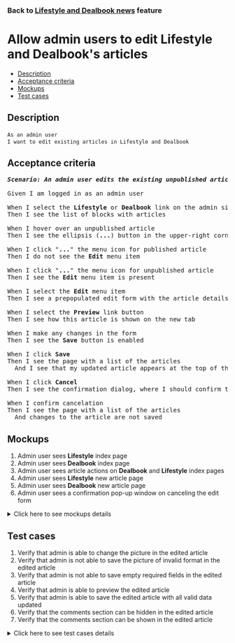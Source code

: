 ### Back to [Lifestyle and Dealbook news](../../) feature

# Allow admin users to edit Lifestyle and Dealbook's articles

- [Description](#description)
- [Acceptance criteria](#acceptance-criteria)
- [Mockups](#mockups)
- [Test cases](#test-cases)

## Description

    As an admin user
    I want to edit existing articles in Lifestyle and Dealbook

## Acceptance criteria

<pre>
<b><i>Scenario: An admin user edits the existing unpublished article</i></b>

Given I am logged in as an admin user

When I select the <b>Lifestyle</b> or <b>Dealbook</b> link on the admin side
Then I see the list of blocks with articles

When I hover over an unpublished article
Then I see the ellipsis (<b>...</b>) button in the upper-right corner

When I click "<b>...</b>" the menu icon for published article
Then I do not see the <b>Edit</b> menu item

When I click "<b>...</b>" the menu icon for unpublished article
Then I see the <b>Edit</b> menu item is present

When I select the <b>Edit</b> menu item
Then I see a prepopulated edit form with the article details

When I select the <b>Preview</b> link button
Then I see how this article is shown on the new tab

When I make any changes in the form
Then I see the <b>Save</b> button is enabled

When I click <b>Save</b>
Then I see the page with a list of the articles
  And I see that my updated article appears at the top of the list in <b>Unpublished</b> state

When I click <b>Cancel</b>
Then I see the confirmation dialog, where I should confirm that I want to leave the form without saving changes

When I confirm cancelation
Then I see the page with a list of the articles
  And changes to the article are not saved
</pre>

## Mockups

1. Admin user sees <b>Lifestyle</b> index page
2. Admin user sees <b>Dealbook</b> index page
3. Admin user sees article actions on <b>Dealbook</b> and <b>Lifestyle</b> index pages
4. Admin user sees <b>Lifestyle</b> new article page
5. Admin user sees <b>Dealbook</b> new article page
6. Admin user sees a confirmation pop-up window on canceling the edit form

<details>
  <summary>Click here to see mockups details</summary>

**1. Admin user sees Lifestyle index page:**

![Admin user sees Lifestyle index page](/products/sport_news_portal/web_application_features/lifestyle_dealbook_news/images/lifestyle_index_page.png)

**2. Admin user sees Dealbook index page:**

![Admin user sees Dealbook index page](/products/sport_news_portal/web_application_features/lifestyle_dealbook_news/images/dealbook_index_page.png)

**3. Admin user sees article actions on Dealbook and Lifestyle index pages:**

![Admin user sees article actions on Dealbook and Lifestyle index pages](/products/sport_news_portal/web_application_features/lifestyle_dealbook_news/images/article_actions_index_page.png)

**4. Admin user sees Lifestyle new article page:**

![Admin user sees Lifestyle new article page](/products/sport_news_portal/web_application_features/lifestyle_dealbook_news/images/lifestyle_new_article_page.png)

**5. Admin user sees Dealbook new article page:**

![Admin user sees Dealbook new article page](/products/sport_news_portal/web_application_features/lifestyle_dealbook_news/images/dealbook_new_article_page.png)

**6. Admin user sees a confirmation pop-up window on canceling the edit form:**

![Admin user sees a confirmation pop-up window on canceling the edit form](/products/sport_news_portal/web_application_features/lifestyle_dealbook_news/images/confirmation_to_cancel.png)

</details>

## Test cases

1. Verify that admin is able to change the picture in the edited article
2. Verify that admin is not able to save the picture of invalid format in the edited article
3. Verify that admin is not able to save empty required fields in the edited article
4. Verify that admin is able to preview the edited article
5. Verify that admin is able to save the edited article with all valid data updated
6. Verify that the comments section can be hidden in the edited article
7. Verify that the comments section can be shown in the edited article

<details>
  <summary>Click here to see test cases details</summary>

### **#1. Verify that admin is able to change the picture in the edited article**

|Preconditions|Steps|Expected result
--------------|-----|----------
|- Log in with admin account</br>- Go to the <b>Lifestyle</b> and <b>Dealbook</b> configuration pages</br>- There is an unpublished article|1) Hover over an unpublished article</br>2) Click "<b>...</b>" button > <b>Edit</b> menu item</br>3) In the <b>Picture</b> section, click <b>+Add picture</b></br>4) Choose the picture with the valid format (.jpg, .png, .jpeg, .tif)</br>5) Click <b>Save</b>|5) Admin user is redirected to the list of articles. The article is saved with all information and appears at the top of the list in <b>Unpublished</b> state|

### **#2. Verify that admin is not able to save the picture of invalid format in the edited article**

|Preconditions|Steps|Expected result
--------------|-----|----------
|- Log in with admin account</br>- Go to the <b>Lifestyle</b> and <b>Dealbook</b> configuration pages</br>- There is an unpublished article|1) Hover over an unpublished article</br>2) Click "<b>...</b>" button > <b>Edit</b> menu item</br>3) In the <b>Picture</b> section, click <b>+Add picture</b></br>4) Choose the picture with the invalid format (any file except .jpg, .png, .jpeg, .tif)</br>5) Click <b>Save</b>|5) Changes to the article are not saved. The validation message "Only .jpg, .png, .jpeg, .tif formats are allowed" appears|

### **#3. Verify that admin is not able to save empty required fields in the edited article**

|Preconditions|Steps|Expected result
--------------|-----|----------
|- Log in with admin account</br>- Go to <b>Lifestyle</b> and <b>Dealbook</b></br>- There is an unpublished article|1) Hover over an unpublished article</br>2) Click "<b>...</b>" button > <b>Edit</b> menu item</br>3) Delete data from the <b>Alt.</b> field</br>4) Click <b>Save</b></br>5)Fill in the <b>Alt.</b> required field</br>6) In the <b>Article headline</b> required field, delete data</br>7) Click <b>Save</b></br>8) Fill in <b>Article headline</b> required field</br>9) In the <b>Caption</b> required field, delete data</br>10) Click <b>Save</b></br>11) Fill in the <b>Caption</b> required field</br>12) In the <b>Content</b> required field, delete data</br>13) Click <b>Save</b>|4) The required fields are highlighted in red</br>7) The required fields are highlighted in red</br>10) The required fields are highlighted in red</br>13) The required fields are highlighted in red</br>|

### **#4. Verify that admin is able to preview the edited article**

|Preconditions|Steps|Expected result
--------------|-----|----------
|- Log in with admin account</br>- Go to <b>Lifestyle</b> and <b>Dealbook</b></br>- There is an unpublished article|1) Hover over an unpublished article</br>2) Click "<b>...</b>" button > <b>Edit</b> menu item</br>3) Make some changes</br>4) Select the <b>Preview</b> link</br>5) Select <b>Back to edit page</b> link|4) The article is shown as it will look for users</br>5) The article is back to edit mode|

### **#5. Verify that admin is able to save the edited article with all valid data updated**

|Preconditions|Steps|Expected result
--------------|-----|----------
|- Log in with admin account</br>- Go to <b>Lifestyle</b> and <b>Dealbook</b></br>- There is an unpublished article|1) Hover over an unpublished article</br>2) Click "<b>...</b>" button > <b>Edit</b> menu item</br>3) Update all required fields</br>4) Click <b>Save</b>|4) Admin user is redirected to the list of articles. The article is saved with all information and appears at the top of the list in <b>Unpublished</b> state|

### **#6. Verify that the Comments section can be hidden in the edited article**

|Preconditions|Steps|Expected result
--------------|-----|----------
|- Log in with admin account</br>- Go to <b>Lifestyle</b> and <b>Dealbook</b></br>- There is an unpublished article</br>- The <b>Comments</b> section is shown for article|1) Hover over an unpublished article</br>2) Click "<b>...</b>" button > <b>Edit</b> menu item</br>3) Click the <b>Comments: Show</b> toggle</br>4)Click <b>Save</b>|3) <b>Comments: Show</b> changed to <b>Hide</b></br>4) The article is saved with the hidden <b>Comments</b> section|

### **#7. Verify that the Comments section can be shown in the edited article**

|Preconditions|Steps|Expected result
--------------|-----|----------
|- Log in with admin account</br>- Go to <b>Lifestyle</b> and <b>Dealbook</b></br>- There is an unpublished article</br>- The <b>Comments</b> section is hidden for article|1) Hover over an unpublished article</br>2) Click "<b>...</b>" button > <b>Edit</b> menu item</br>3) Click the <b>Comments: Hide</b> toggle</br>4)Click <b>Save</b>|3) <b>Comments: Hide</b> changed to <b>Show</b></br>4) The article is saved with the shown <b>Comments</b> section|
</details>
